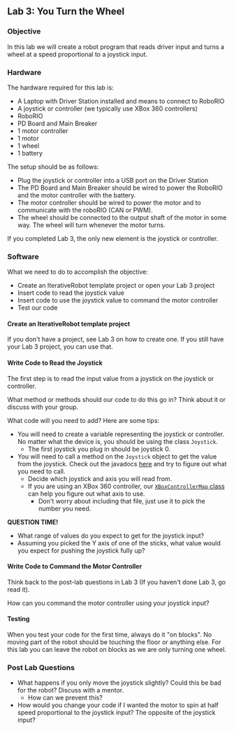 ## Lab 3: You Turn the Wheel

### Objective

In this lab we will create a robot program that reads driver input and turns a wheel at a speed proportional to a joystick input.

### Hardware

The hardware required for this lab is:

* A Laptop with Driver Station installed and means to connect to RoboRIO
* A joystick or controller (we typically use XBox 360 controllers)
* RoboRIO
* PD Board and Main Breaker
* 1 motor controller
* 1 motor
* 1 wheel
* 1 battery

The setup should be as follows:

* Plug the joystick or controller into a USB port on the Driver Station
* The PD Board and Main Breaker should be wired to power the RoboRIO and the motor controller with the battery.
* The motor controller should be wired to power the motor and to communicate with the roboRIO (CAN or PWM).
* The wheel should be connected to the output shaft of the motor in some way. The wheel will turn whenever the motor turns.

If you completed Lab 3, the only new element is the joystick or controller.

### Software

What we need to do to accomplish the objective:

* Create an IterativeRobot template project or open your Lab 3 project
* Insert code to read the joystick value
* Insert code to use the joystick value to command the motor controller
* Test our code

#### Create an IterativeRobot template project

If you don't have a project, see Lab 3 on how to create one. If you still have your Lab 3 project, you can use that.

#### Write Code to Read the Joystick

The first step is to read the input value from a joystick on the joystick or controller.

What method or methods should our code to do this go in? Think about it or discuss with your group.

What code will you need to add? Here are some tips:

* You will need to create a variable representing the joystick or controller. No matter what the device is, you should be using the class `Joystick`.
  * The first joystick you plug in should be joystick 0.
* You will need to call a method on the `Joystick` object to get the value from the joystick. Check out the javadocs [here](http://first.wpi.edu/FRC/roborio/release/docs/java/) and try to figure out what you need to call.
  * Decide which joystick and axis you will read from. 
  * If you are using an XBox 360 controller, our [`XBoxControllerMap` class](https://github.com/frc1675/frc1675-2016/blob/master/src/org/usfirst/frc/team1675/robot/XBoxControllerMap.java) can help you figure out what axis to use.
    * Don't worry about including that file, just use it to pick the number you need.

**QUESTION TIME!**
* What range of values do you expect to get for the joystick input?
* Assuming you picked the Y axis of one of the sticks, what value would you expect for pushing the joystick fully up?

#### Write Code to Command the Motor Controller

Think back to the post-lab questions in Lab 3 (If you haven't done Lab 3, go read it).

How can you command the motor controller using your joystick input?
  
#### Testing

When you test your code for the first time, always do it "on blocks". No moving part of the robot should be touching the floor or anything else. For this lab you can leave the robot on blocks as we are only turning one wheel.

### Post Lab Questions

* What happens if you only move the joystick slightly? Could this be bad for the robot? Discuss with a mentor.
  * How can we prevent this?
* How would you change your code if I wanted the motor to spin at half speed proportional to the joystick input? The opposite of the joystick input?

